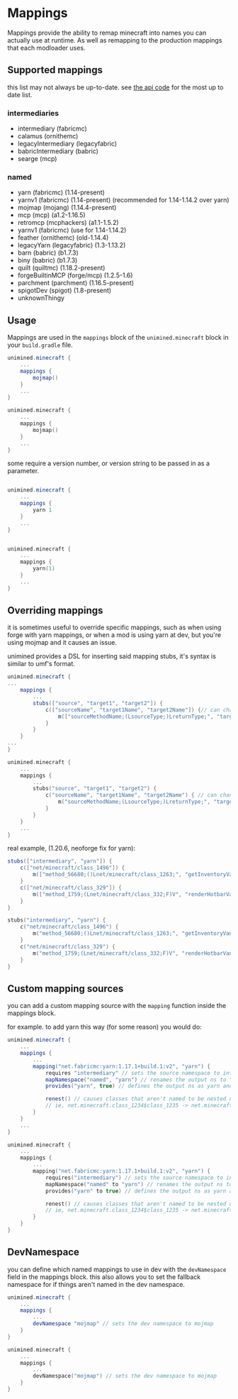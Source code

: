# Mappings

Mappings provide the ability to remap minecraft into names you can actually use at runtime.
As well as remapping to the production mappings that each modloader uses.

## Supported mappings
this list may not always be up-to-date.
see [the api code](https://unimined.wagyourtail.xyz/unimined/%version%/api-docs/unimined/xyz.wagyourtail.unimined.api.mapping/-mappings-config/index.html) for the most up to date list.

### intermediaries
* intermediary (fabricmc)
* calamus (ornithemc)
* legacyIntermediary (legacyfabric)
* babricIntermediary (babric)
* searge (mcp)

### named
* yarn (fabricmc) (1.14-present)
* yarnv1 (fabricmc) (1.14-present) (recommended for 1.14-1.14.2 over yarn)
* mojmap (mojang) (1.14.4-present)
* mcp (mcp) (a1.2-1.16.5)
* retromcp (mcphackers) (a1.1-1.5.2)
* yarnv1 (fabricmc) (use for 1.14-1.14.2)
* feather (ornithemc) (old-1.14.4)
* legacyYarn (legacyfabric) (1.3-1.13.2)
* barn (babric) (b1.7.3)
* biny (babric) (b1.7.3)
* quilt (quiltmc) (1.18.2-present)
* forgeBuiltinMCP (forge/mcp) (1.2.5-1.6)
* parchment (parchment) (1.16.5-present)
* spigotDev (spigot) (1.8-present)
* unknownThingy


## Usage

Mappings are used in the `mappings` block of the `unimined.minecraft` block in your `build.gradle` file.
<tabs group="lang">
<tab id="Groovy-Mojmap" title="Groovy" group-key="groovy">

```groovy
unimined.minecraft {
    ...
    mappings {
        mojmap()
    }
    ...
}
```
</tab>
<tab id="Kotlin-Mojmap" title="Kotlin" group-key="kotlin">

```kotlin
unimined.minecraft {
    ...
    mappings {
        mojmap()
    }
    ...
}
```
</tab>
</tabs>

some require a version number, or version string to be passed in as a parameter.
<tabs group="lang">
<tab id="Groovy-Yarn" title="Groovy" group-key="groovy">

```groovy

unimined.minecraft {
    ...
    mappings {
        yarn 1
    }
    ...
}
```
</tab>
<tab id="Kotlin-Yarn" title="Kotlin" group-key="kotlin">

```kotlin

unimined.minecraft {
    ...
    mappings {
        yarn(1)
    }
    ...
}
```
</tab>
</tabs>

## Overriding mappings

it is sometimes useful to override specific mappings, such as when using forge with yarn mappings, or when a mod is using yarn
at dev, but you're using mojmap and it causes an issue.

unimined provides a DSL for inserting said mapping stubs, it's syntax is similar to umf's format.
<tabs group="lang">
<tab id="Groovy-Stub" title="Groovy" group-key="groovy">

```groovy
unimined.minecraft {
...
    mappings {
        ...
        stubs(["source", "target1", "target2"]) {
            c(["sourceName", "target1Name", "target2Name"]) {// can change the target names of a class, or use null/empty list to skip
                m(["sourceMethodName;(LsourceType;)LreturnType;", "target1MethodName"]) // can change the target names of a method, or use nulls/empty list to skip
            }
        }
    }
...
}
```
</tab>
<tab id="Kotlin-Stub" title="Kotlin" group-key="kotlin">

```kotlin
unimined.minecraft {
    ...
    mappings {
        ...
        stubs("source", "target1", "target2") {
            c("sourceName", "target1Name", "target2Name") { // can change the target names of a class, or use null/empty list to skip
                m("sourceMethodName;(LsourceType;)LreturnType;", "target1MethodName") // can change the target names of a method, or use nulls/empty list to skip
            }
        }
    }
    ...
}
```
</tab>
</tabs>

real example, (1.20.6, neoforge fix for yarn):

<tabs group="lang">
<tab id="Groovy-Stub-Real" title="Groovy" group-key="groovy">

```groovy
stubs(["intermediary", "yarn"]) {
    c(["net/minecraft/class_1496"]) {
        m(["method_56680;()Lnet/minecraft/class_1263;", "getInventoryVanilla"])
    }
    c(["net/minecraft/class_329"]) {
        m(["method_1759;(Lnet/minecraft/class_332;F)V", "renderHotbarVanilla"])
    }
}
```
</tab>
<tab id="Kotlin-Stub-Real" title="Kotlin" group-key="kotlin">

```kotlin
stubs("intermediary", "yarn") {
    c("net/minecraft/class_1496") {
        m("method_56680;()Lnet/minecraft/class_1263;", "getInventoryVanilla")
    }
    c("net/minecraft/class_329") {
        m("method_1759;(Lnet/minecraft/class_332;F)V", "renderHotbarVanilla")
    }
}
```
</tab>
</tabs>


## Custom mapping sources

you can add a custom mapping source with the `mapping` function inside the mappings block.

for example. to add yarn this way (for some reason) you would do:
<tabs group="lang">
<tab id="Groovy-Custom" title="Groovy" group-key="groovy">

```groovy
unimined.minecraft {
    ...
    mappings {
        ...
        mapping("net.fabricmc:yarn:1.17.1+build.1:v2", "yarn") {
            requires "intermediary" // sets the source namespace to intermediary
            mapNamespace("named", "yarn") // renames the output ns to "yarn"
            provides("yarn", true) // defines the output ns as yarn and is named

            renest() // causes classes that aren't named to be nested under their parent class's name,
            // ie, net.minecraft.class_1234$class_1235 -> net.minecraft.NamedNameFor1234$class_1235
        }
    }
    ...
}
```
</tab>
<tab id="Kotlin-Custom" title="Kotlin" group-key="kotlin">

```kotlin
unimined.minecraft {
    ...
    mappings {
        ...
        mapping("net.fabricmc:yarn:1.17.1+build.1:v2", "yarn") {
            requires("intermediary") // sets the source namespace to intermediary
            mapNamespace("named" to "yarn") // renames the output ns to "yarn"
            provides("yarn" to true) // defines the output ns as yarn and is named

            renest() // causes classes that aren't named to be nested under their parent class's name,
            // ie, net.minecraft.class_1234$class_1235 -> net.minecraft.NamedNameFor1234$class_1235
        }
    }
}
```
</tab>
</tabs>

## DevNamespace

you can define which named mappings to use in dev with the `devNamespace` field in the mappings block.
this also allows you to set the fallback namespace for if things aren't named in the dev namespace.

<tabs group="lang">
<tab id="Groovy-DevNamespace" title="Groovy" group-key="groovy">

```groovy
unimined.minecraft {
    ...
    mappings {
        ...
        devNamespace "mojmap" // sets the dev namespace to mojmap
    }
}
```
</tab>
<tab id="Kotlin-DevNamespace" title="Kotlin" group-key="kotlin">

```kotlin
unimined.minecraft {
    ...
    mappings {
        ...
        devNamespace("mojmap") // sets the dev namespace to mojmap
    }
}
```
</tab>
</tabs>